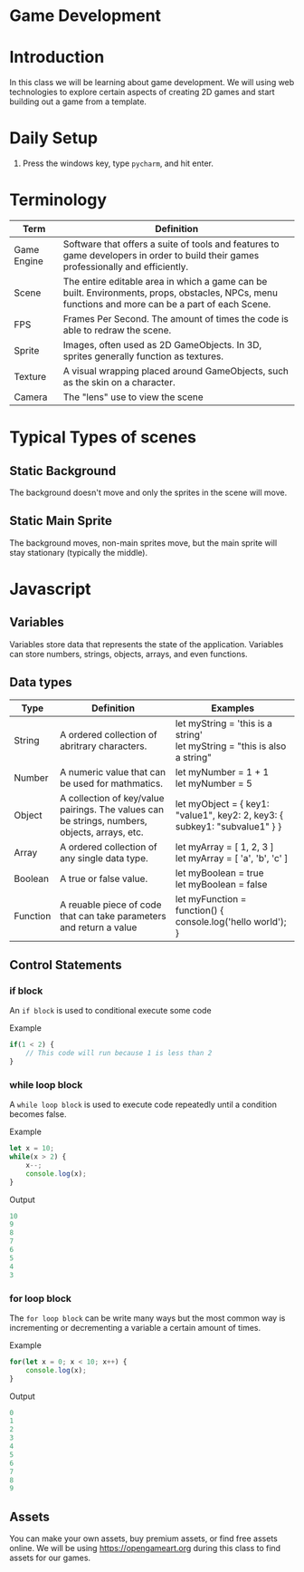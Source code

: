 # Game Development

# Introduction
In this class we will be learning about game development.  We will using web technologies to explore certain aspects of creating 2D games and start building out a game from a template. 

# Daily Setup
1. Press the windows key, type `pycharm`, and hit enter.

# Terminology

| Term        | Definition                                                                                                                                         |
| ----------- |----------------------------------------------------------------------------------------------------------------------------------------------------|
| Game Engine | Software that offers a suite of tools and features to game developers in order to build their games professionally and efficiently.                |
| Scene       | The entire editable area in which a game can be built. Environments, props, obstacles, NPCs, menu functions and more can be a part of each Scene.  |
| FPS         | Frames Per Second.  The amount of times the code is able to redraw the scene. |
| Sprite      | Images, often used as 2D GameObjects. In 3D, sprites generally function as textures. |
| Texture     | A visual wrapping placed around GameObjects, such as the skin on a character. |
| Camera  | The "lens" use to view the scene |  

# Typical Types of scenes

## Static Background
The background doesn't move and only the sprites in the scene will move.

## Static Main Sprite
The background moves, non-main sprites move, but the main sprite will stay stationary (typically the middle).

 
# Javascript

## Variables

Variables store data that represents the state of the application.  Variables can store numbers, strings, objects, arrays, and even functions.

## Data types

| Type | Definition                                                                                    | Examples                                                                       |
| --- |-----------------------------------------------------------------------------------------------|--------------------------------------------------------------------------------|
| String | A ordered collection of abritrary characters.                                                 | let myString = 'this is a string' <br/> let myString = "this is also a string" |
| Number | A numeric value that can be used for mathmatics.                                              | let myNumber = 1 + 1 <br/> let myNumber = 5                                    |
| Object | A collection of key/value pairings. The values can be strings, numbers, objects, arrays, etc. | let myObject = { key1: "value1", key2: 2, key3: { subkey1: "subvalue1" } }     |
| Array | A ordered collection of any single data type.                                                 | let myArray = [ 1, 2, 3 ] <br/> let myArray = [ 'a', 'b', 'c' ] |
| Boolean | A true or false value. | let myBoolean = true <br/> let myBoolean = false |
| Function | A reuable piece of code that can take parameters and return a value | let myFunction = function() { console.log('hello world'); }                    |

## Control Statements

### if block
An `if block` is used to conditional execute some code

Example
```javascript
if(1 < 2) {
    // This code will run because 1 is less than 2
} 
```

### while loop block
A `while loop block` is used to execute code repeatedly until a condition becomes false.

Example
```javascript
let x = 10;
while(x > 2) {
    x--;
    console.log(x);
}
```

Output
```javascript
10
9
8
7
6
5
4
3
```

### for loop block
The `for loop block` can be write many ways but the most common way is incrementing or decrementing a variable a certain amount of times.

Example
```javascript
for(let x = 0; x < 10; x++) {
    console.log(x);
}
```

Output
```javascript
0
1
2
3
4
5
6
7
8
9
```

## Assets
You can make your own assets, buy premium assets, or find free assets online.  We will be using https://opengameart.org during this class to find assets for our games.






 

